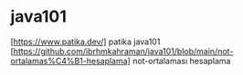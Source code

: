 # java101
[https://www.patika.dev/] patika java101
[https://github.com/ibrhmkahraman/java101/blob/main/not-ortalamas%C4%B1-hesaplama] not-ortalaması hesaplama
